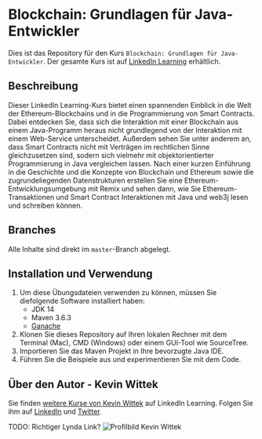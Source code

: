# Blockchain: Grundlagen für Java-Entwickler
Dies ist das Repository für den Kurs `Blockchain: Grundlagen für Java-Entwickler`. Der gesamte Kurs ist auf [LinkedIn Learning](https://www.linkedin.com/learning/blockchain-grundlagen-fur-java-entwickler) erhältlich.

## Beschreibung
Dieser LinkedIn Learning-Kurs bietet einen spannenden Einblick in die Welt der Ethereum-Blockchains und in die Programmierung von Smart Contracts. Dabei entdecken Sie, dass sich die Interaktion mit einer Blockchain aus einem Java-Programm heraus nicht grundlegend von der Interaktion mit einem Web-Service unterscheidet. Außerdem sehen Sie unter anderem an, dass Smart Contracts nicht mit Verträgen im rechtlichen Sinne gleichzusetzen sind, sodern sich vielmehr mit objektorientierter Programmierung in Java vergleichen lassen. Nach einer kurzen Einführung in die Geschichte und die Konzepte von Blockchain und Ethereum sowie die zugrundeliegenden Datenstrukturen erstellen Sie eine Ethereum-Entwicklungsumgebung mit Remix und sehen dann, wie Sie Ethereum-Transaktionen und Smart Contract Interaktionen mit Java und web3j lesen und schreiben können.

## Branches
Alle Inhalte sind direkt im `master`-Branch abgelegt.

## Installation und Verwendung
1. Um diese Übungsdateien verwenden zu können, müssen Sie diefolgende Software installiert haben:
	- JDK 14
	- Maven 3.6.3
	- [Ganache](https://www.trufflesuite.com/ganache)
2. Klonen Sie dieses Repository auf Ihren lokalen Rechner mit dem Terminal (Mac), CMD (Windows) oder einem GUI-Tool wie SourceTree.
3. Importieren Sie das Maven Projekt in Ihre bevorzugte Java IDE.
4. Führen Sie die Beispiele aus und experimentieren Sie mit dem Code.

## Über den Autor - Kevin Wittek
Sie finden [weitere Kurse von Kevin Wittek](https://www.linkedin.com/learning/instructors/kevin-wittek) auf LinkedIn Learning. Folgen Sie ihm auf [LinkedIn](https://www.linkedin.com/in/kevin-wittek?trk=lil_instructor) und [Twitter](https://twitter.com/kiview). 

TODO: Richtiger Lynda Link?
![Profilbild Kevin Wittek](https://cdn.lynda.com/authors/4711_200x200_thumb.jpg)


